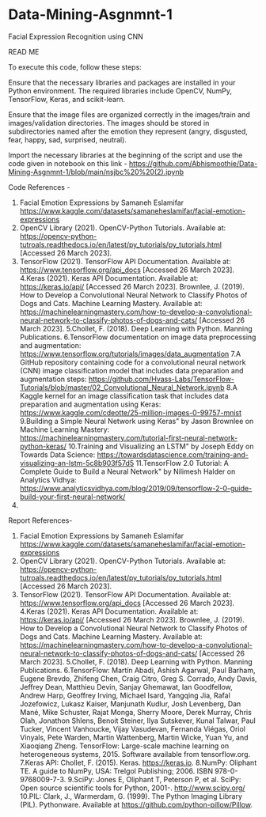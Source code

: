 # Data-Mining-Asgnmnt-1
Facial Expression Recognition using CNN

READ ME

To execute this code, follow these steps:

Ensure that the necessary libraries and packages are installed in your Python environment. The required libraries include OpenCV, NumPy, TensorFlow, Keras, and scikit-learn.

Ensure that the image files are organized correctly in the images/train and images/validation directories. The images should be stored in subdirectories named after the emotion they represent (angry, disgusted, fear, happy, sad, surprised, neutral).

Import the necessary libraries at the beginning of the script and use the code given in notebook on this link - https://github.com/Abhismoothie/Data-Mining-Asgnmnt-1/blob/main/nsjbc%20%20(2).ipynb

Code References - 
1. Facial Emotion Expressions by Samaneh Eslamifar https://www.kaggle.com/datasets/samaneheslamifar/facial-emotion-expressions
2. OpenCV Library (2021). OpenCV-Python Tutorials. Available at: https://opencv-python-tutroals.readthedocs.io/en/latest/py_tutorials/py_tutorials.html [Accessed 26   March 2023].
3. TensorFlow (2021). TensorFlow API Documentation. Available at: https://www.tensorflow.org/api_docs [Accessed 26 March 2023].
4.Keras (2021). Keras API Documentation. Available at: https://keras.io/api/ [Accessed 26 March 2023].
 Brownlee, J. (2019). How to Develop a Convolutional Neural Network to Classify Photos of Dogs and Cats. Machine Learning Mastery. Available at: https://machinelearningmastery.com/how-to-develop-a-convolutional-neural-network-to-classify-photos-of-dogs-and-cats/ [Accessed 26 March 2023].
5.Chollet, F. (2018). Deep Learning with Python. Manning Publications.
6.TensorFlow documentation on image data preprocessing and augmentation: https://www.tensorflow.org/tutorials/images/data_augmentation
7.A GitHub repository containing code for a convolutional neural network (CNN) image classification model that includes data preparation and augmentation steps: https://github.com/Hvass-Labs/TensorFlow-Tutorials/blob/master/02_Convolutional_Neural_Network.ipynb
8.A Kaggle kernel for an image classification task that includes data preparation and augmentation using Keras: https://www.kaggle.com/cdeotte/25-million-images-0-99757-mnist
9.Building a Simple Neural Network using Keras" by Jason Brownlee on Machine Learning Mastery:
https://machinelearningmastery.com/tutorial-first-neural-network-python-keras/
10.Training and Visualizing an LSTM" by Joseph Eddy on Towards Data Science:
https://towardsdatascience.com/training-and-visualizing-an-lstm-5c8b903f57d5
11.TensorFlow 2.0 Tutorial: A Complete Guide to Build a Neural Network" by Nilimesh Halder on Analytics Vidhya:
https://www.analyticsvidhya.com/blog/2019/09/tensorflow-2-0-guide-build-your-first-neural-network/
12.




Report References- 

1. Facial Emotion Expressions by Samaneh Eslamifar https://www.kaggle.com/datasets/samaneheslamifar/facial-emotion-expressions
2. OpenCV Library (2021). OpenCV-Python Tutorials. Available at: https://opencv-python-tutroals.readthedocs.io/en/latest/py_tutorials/py_tutorials.html [Accessed 26   March 2023].
3. TensorFlow (2021). TensorFlow API Documentation. Available at: https://www.tensorflow.org/api_docs [Accessed 26 March 2023].
4.Keras (2021). Keras API Documentation. Available at: https://keras.io/api/ [Accessed 26 March 2023].
 Brownlee, J. (2019). How to Develop a Convolutional Neural Network to Classify Photos of Dogs and Cats. Machine Learning Mastery. Available at: https://machinelearningmastery.com/how-to-develop-a-convolutional-neural-network-to-classify-photos-of-dogs-and-cats/ [Accessed 26 March 2023].
5.Chollet, F. (2018). Deep Learning with Python. Manning Publications.
6.TensorFlow: Martín Abadi, Ashish Agarwal, Paul Barham, Eugene Brevdo, Zhifeng Chen, Craig Citro, Greg S. Corrado, Andy Davis, Jeffrey Dean, Matthieu Devin, Sanjay Ghemawat, Ian Goodfellow, Andrew Harp, Geoffrey Irving, Michael Isard, Yangqing Jia, Rafal Jozefowicz, Lukasz Kaiser, Manjunath Kudlur, Josh Levenberg, Dan Mané, Mike Schuster, Rajat Monga, Sherry Moore, Derek Murray, Chris Olah, Jonathon Shlens, Benoit Steiner, Ilya Sutskever, Kunal Talwar, Paul Tucker, Vincent Vanhoucke, Vijay Vasudevan, Fernanda Viégas, Oriol Vinyals, Pete Warden, Martin Wattenberg, Martin Wicke, Yuan Yu, and Xiaoqiang Zheng. TensorFlow: Large-scale machine learning on heterogeneous systems, 2015. Software available from tensorflow.org.
7.Keras API: Chollet, F. (2015). Keras. https://keras.io.
8.NumPy: Oliphant TE. A guide to NumPy, USA: Trelgol Publishing; 2006. ISBN 978-0-9768009-7-3.
9.SciPy: Jones E, Oliphant T, Peterson P, et al. SciPy: Open source scientific tools for Python, 2001-. http://www.scipy.org/
10.PIL: Clark, J., Warmerdam, G. (1999). The Python Imaging Library (PIL). Pythonware. Available at https://github.com/python-pillow/Pillow.

